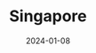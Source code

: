 ---
title: Singapore
excerpt: "Where iron forests conjoin the ballet of futurism"
date: 2024-01-08
gallery_name: "singapore"
tags:
  - 🌆Metropolis
  - 🌴Tropical (≈hot as hell)
header:
  overlay_image: Singapore_night_3v1.jpg
---